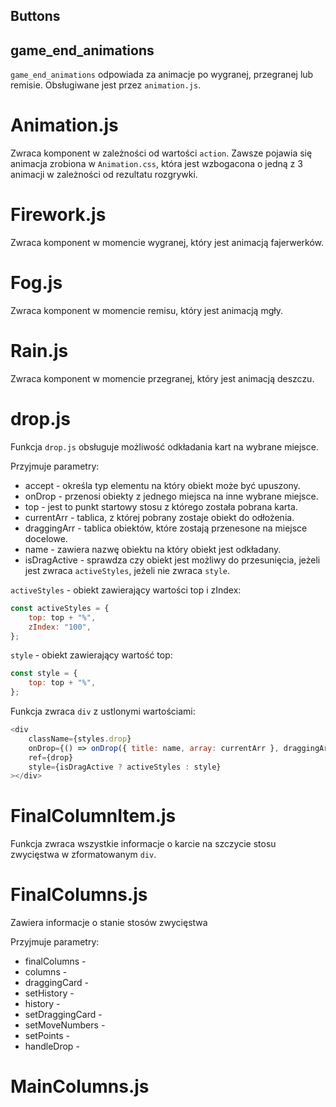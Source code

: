 ## Buttons

## game_end_animations

`game_end_animations` odpowiada za animacje po wygranej, przegranej lub remisie. Obsługiwane jest przez `animation.js`.

# Animation.js

Zwraca komponent w zależności od wartości `action`. Zawsze pojawia się animacja zrobiona w `Animation.css`, która jest wzbogacona o jedną z 3 animacji w zależności od rezultatu rozgrywki.

# Firework.js

Zwraca komponent w momencie wygranej, który jest animacją fajerwerków.

# Fog.js

Zwraca komponent w momencie remisu, który jest animacją mgły.

# Rain.js

Zwraca komponent w momencie przegranej, który jest animacją deszczu.

# drop.js

Funkcja `drop.js` obsługuje możliwość odkładania kart na wybrane miejsce. 

Przyjmuje parametry:
- accept - określa typ elementu na który obiekt może być upuszony.
- onDrop - przenosi obiekty z jednego miejsca na inne wybrane miejsce.
- top - jest to punkt startowy stosu z którego została pobrana karta. 
- currentArr - tablica, z której pobrany zostaje obiekt do odłożenia.
- draggingArr - tablica obiektów, które zostają przenesone na miejsce docelowe.
- name - zawiera nazwę obiektu na który obiekt jest odkładany.
- isDragActive - sprawdza czy obiekt jest możliwy do przesunięcia, jeżeli jest zwraca `activeStyles`, jeżeli nie zwraca `style`.

`activeStyles` - obiekt zawierający wartości top i zIndex:
```js
const activeStyles = {
    top: top + "%",
    zIndex: "100",
};
```
`style` - obiekt zawierający wartość top:
```js
const style = {
    top: top + "%",
};
```

Funkcja zwraca `div` z ustlonymi wartościami:

```js
<div
    className={styles.drop}
    onDrop={() => onDrop({ title: name, array: currentArr }, draggingArr)}
    ref={drop}
    style={isDragActive ? activeStyles : style}
></div>
```

# FinalColumnItem.js

Funkcja zwraca wszystkie informacje o karcie na szczycie stosu zwycięstwa w zformatowanym `div`.

# FinalColumns.js

Zawiera informacje o stanie stosów zwycięstwa

Przyjmuje parametry:
- finalColumns - 
- columns - 
- draggingCard - 
- setHistory - 
- history - 
- setDraggingCard - 
- setMoveNumbers - 
- setPoints - 
- handleDrop - 

# MainColumns.js


